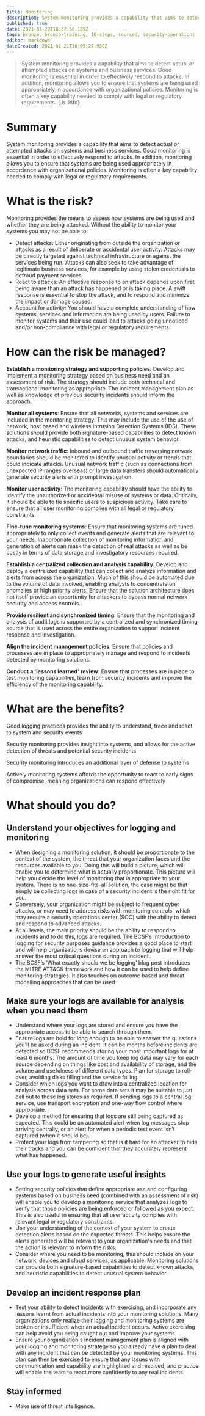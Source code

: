 ```yaml
---
title: Monitoring
description: System monitoring provides a capability that aims to detect actual or attempted attacks on systems and business services.
published: true
date: 2021-05-29T18:37:56.109Z
tags: bronze, bronze-training, 10-steps, sourced, security-operations
editor: markdown
dateCreated: 2021-02-21T16:05:27.930Z
---
```


> System monitoring provides a capability that aims to detect actual or attempted attacks on systems and business services. Good monitoring is essential in order to effectively respond to attacks. In addition, monitoring allows you to ensure that systems are being used appropriately in accordance with organizational policies. Monitoring is often a key capability needed to comply with legal or regulatory requirements.
{.is-info}

# Summary
System monitoring provides a capability that aims to detect actual or attempted attacks on systems and business services. Good monitoring is essential in order to effectively respond to attacks. In addition, monitoring allows you to ensure that systems are being used appropriately in accordance with organizational policies. Monitoring is often a key capability needed to comply with legal or regulatory requirements.

# What is the risk?
Monitoring provides the means to assess how systems are being used and whether they are being attacked. Without the ability to monitor your systems you may not be able to:

- Detect attacks: Either originating from outside the organization or attacks as a result of deliberate or accidental user activity. Attacks may be directly targeted against technical infrastructure or against the services being run. Attacks can also seek to take advantage of legitimate business services, for example by using stolen credentials to defraud payment services.
- React to attacks: An effective response to an attack depends upon first being aware than an attack has happened or is taking place. A swift response is essential to stop the attack, and to respond and minimize the impact or damage caused.
- Account for activity: You should have a complete understanding of how systems, services and information are being used by users. Failure to monitor systems and their use could lead to attacks going unnoticed and/or non-compliance with legal or regulatory requirements.

# How can the risk be managed?
**Establish a monitoring strategy and supporting policies**: Develop and implement a monitoring strategy based on business need and an assessment of risk. The strategy should include both technical and transactional monitoring as appropriate. The incident management plan as well as knowledge of previous security incidents should inform the approach.

**Monitor all systems**: Ensure that all networks, systems and services are included in the monitoring strategy. This may include the use of the use of network, host based and wireless Intrusion Detection Systems (IDS). These solutions should provide both signature-based capabilities to detect known attacks, and heuristic capabilities to detect unusual system behavior.

**Monitor network traffic**: Inbound and outbound traffic traversing network boundaries should be monitored to identify unusual activity or trends that could indicate attacks. Unusual network traffic (such as connections from unexpected IP ranges overseas) or large data transfers should automatically generate security alerts with prompt investigation.

**Monitor user activity**: The monitoring capability should have the ability to identify the unauthorized or accidental misuse of systems or data. Critically, it should be able to tie specific users to suspicious activity. Take care to ensure that all user monitoring complies with all legal or regulatory constraints.

**Fine-tune monitoring systems**: Ensure that monitoring systems are tuned appropriately to only collect events and generate alerts that are relevant to your needs. Inappropriate collection of monitoring information and generation of alerts can mask the detection of real attacks as well as be costly in terms of data storage and investigatory resources required.

**Establish a centralized collection and analysis capability**: Develop and deploy a centralized capability that can collect and analyze information and alerts from across the organization. Much of this should be automated due to the volume of data involved, enabling analysts to concentrate on anomalies or high priority alerts. Ensure that the solution architecture does not itself provide an opportunity for attackers to bypass normal network security and access controls.

**Provide resilient and synchronized timing**: Ensure that the monitoring and analysis of audit logs is supported by a centralized and synchronized timing source that is used across the entire organization to support incident response and investigation.

**Align the incident management policies**: Ensure that policies and processes are in place to appropriately manage and respond to incidents detected by monitoring solutions.

**Conduct a 'lessons learned' review**: Ensure that processes are in place to test monitoring capabilities, learn from security incidents and improve the efficiency of the monitoring capability.

# What are the benefits?

Good logging practices provides the ability to understand, trace and react to system and security events

Security monitoring provides insight into systems, and allows for the active detection of threats and potential security incidents

Security monitoring introduces an additional layer of defense to systems

Actively monitoring systems affords the opportunity to react to early signs of compromise, meaning organizations can respond effectively

# What should you do?
## Understand your objectives for logging and monitoring
- When designing a monitoring solution, it should be proportionate to the context of the system, the threat that your organization faces and the resources available to you. Doing this will build a picture, which will enable you to determine what is actually proportionate. This picture will help you decide the level of monitoring that is appropriate to your system. There is no one-size-fits-all solution, the case might be that simply be collecting logs in case of a security incident is the right fit for you.
- Conversely, your organization might be subject to frequent cyber attacks, or may need to address risks with monitoring controls, which may require a security operations center (SOC) with the ability to detect and respond to advanced attacks.
- At all levels, the main priority should be the ability to respond to incidents and to do this, logs are required. The BCSF’s Introduction to logging for security purposes guidance provides a good place to start and will help organizations devise an approach to logging that will help answer the most critical questions during an incident.
- The BCSF’s ‘What exactly should we be logging’ blog post introduces the MITRE ATT&CK framework and how it can be used to help define monitoring strategies. It also touches on outcome based and threat modelling approaches that can be used
## Make sure your logs are available for analysis when you need them
- Understand where your logs are stored and ensure you have the appropriate access to be able to search through them.
- Ensure logs are held for long enough to be able to answer the questions you'll be asked during an incident. It can be months before incidents are detected so BCSF recommends storing your most important logs for at least 6 months. The amount of time you keep log data may vary for each source depending on things like cost and availability of storage, and the volume and usefulness of different data types. Plan for storage to roll-over, avoiding disks filling and the service failing.
- Consider which logs you want to draw into a centralized location for analysis across data sets. For some data sets it may be suitable to just call out to those log stores as required. If sending logs to a central log service, use transport encryption and one-way flow control where appropriate.
- Develop a method for ensuring that logs are still being captured as expected. This could be an automated alert when log messages stop arriving centrally, or an alert for when a periodic test event isn’t captured (when it should be).
- Protect your logs from tampering so that is it hard for an attacker to hide their tracks and you can be confident that they accurately represent what has happened.
## Use your logs to generate useful insights
- Setting security policies that define appropriate use and configuring systems based on business need (combined with an assessment of risk) will enable you to develop a monitoring service that analyzes logs to verify that those policies are being enforced or followed as you expect. This is also useful in ensuring that all user activity complies with relevant legal or regulatory constraints.
- Use your understanding of the context of your system to create detection alerts based on the expected threats. This helps ensure the alerts generated will be relevant to your organization's needs and that the action is relevant to inform the risks.
- Consider where you need to be monitoring, this should include on your network, devices and cloud services, as applicable. Monitoring solutions can provide both signature-based capabilities to detect known attacks, and heuristic capabilities to detect unusual system behavior.
## Develop an incident response plan
- Test your ability to detect incidents with exercising, and incorporate any lessons learnt from actual incidents into your monitoring solutions. Many organizations only realize their logging and monitoring systems are broken or insufficient when an actual incident occurs. Active exercising can help avoid you being caught out and improve your systems.
- Ensure your organization's incident management plan is aligned with your logging and monitoring strategy so you already have a plan to deal with any incident that can be detected by your monitoring systems. This plan can then be exercised to ensure that any issues with communication and capability are highlighted and resolved, and practice will enable the team to react more confidently to any real incidents.
## Stay informed
- Make use of threat intelligence. 